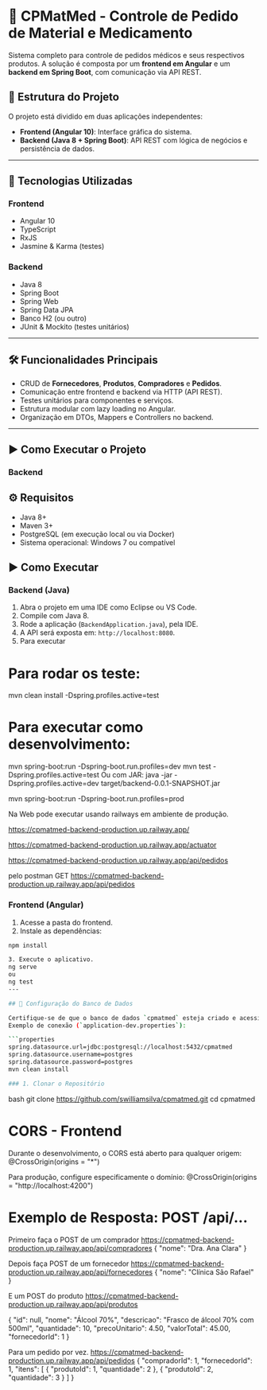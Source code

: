 ﻿# 💊 CPMatMed - Controle de Pedido de Material e Medicamento

Sistema completo para controle de pedidos médicos e seus respectivos produtos. A solução é composta por um **frontend em Angular** e um **backend em Spring Boot**, com comunicação via API REST.

## 🧩 Estrutura do Projeto

O projeto está dividido em duas aplicações independentes:
- **Frontend (Angular 10)**: Interface gráfica do sistema.
- **Backend (Java 8 + Spring Boot)**: API REST com lógica de negócios e persistência de dados.

---

## 🚀 Tecnologias Utilizadas

### Frontend
- Angular 10
- TypeScript
- RxJS
- Jasmine & Karma (testes)

### Backend
- Java 8
- Spring Boot
- Spring Web
- Spring Data JPA
- Banco H2 (ou outro)
- JUnit & Mockito (testes unitários)

---
## 🛠️ Funcionalidades Principais

- CRUD de **Fornecedores**, **Produtos**, **Compradores** e **Pedidos**.
- Comunicação entre frontend e backend via HTTP (API REST).
- Testes unitários para componentes e serviços.
- Estrutura modular com lazy loading no Angular.
- Organização em DTOs, Mappers e Controllers no backend.

---

## ▶️ Como Executar o Projeto

### Backend

## ⚙️ Requisitos

- Java 8+
- Maven 3+
- PostgreSQL (em execução local ou via Docker)
- Sistema operacional: Windows 7 ou compatível
## ▶️ Como Executar

### Backend (Java)
1. Abra o projeto em uma IDE como Eclipse ou VS Code.
2. Compile com Java 8.
3. Rode a aplicação (`BackendApplication.java`), pela IDE.
4. A API será exposta em: `http://localhost:8080`.
5. Para executar

# Para rodar os teste:

mvn clean install -Dspring.profiles.active=test

# Para executar como desenvolvimento:
mvn spring-boot:run -Dspring-boot.run.profiles=dev
mvn test -Dspring.profiles.active=test
 Ou com JAR:
java -jar -Dspring.profiles.active=dev target/backend-0.0.1-SNAPSHOT.jar

mvn spring-boot:run -Dspring-boot.run.profiles=prod

Na Web pode executar usando railways em ambiente de produção.


https://cpmatmed-backend-production.up.railway.app/

https://cpmatmed-backend-production.up.railway.app/actuator

https://cpmatmed-backend-production.up.railway.app/api/pedidos
  
pelo postman
GET https://cpmatmed-backend-production.up.railway.app/api/pedidos




### Frontend (Angular)
1. Acesse a pasta do frontend.
2. Instale as dependências:

```bash
npm install

3. Execute o aplicativo.
ng serve 
ou
ng test
---

## 💾 Configuração do Banco de Dados

Certifique-se de que o banco de dados `cpmatmed` esteja criado e acessível.
Exemplo de conexão (`application-dev.properties`):

```properties
spring.datasource.url=jdbc:postgresql://localhost:5432/cpmatmed
spring.datasource.username=postgres
spring.datasource.password=postgres
mvn clean install

### 1. Clonar o Repositório

```
bash
git clone https://github.com/swilliamsilva/cpmatmed.git
cd cpmatmed

# CORS - Frontend
Durante o desenvolvimento, o CORS está aberto para qualquer origem:
@CrossOrigin(origins = "*")

Para produção, configure especificamente o domínio:
@CrossOrigin(origins = "http://localhost:4200")

# Exemplo de Resposta: POST /api/...

Primeiro faça o POST de um comprador
https://cpmatmed-backend-production.up.railway.app/api/compradores
{
  "nome": "Dra. Ana Clara"
}

Depois faça  POST de um fornecedor
https://cpmatmed-backend-production.up.railway.app/api/fornecedores
{
  "nome": "Clínica São Rafael"
}

E um POST do produto
https://cpmatmed-backend-production.up.railway.app/api/produtos

{
  "id": null,
  "nome": "Álcool 70%",
  "descricao": "Frasco de álcool 70% com 500ml",
  "quantidade": 10,
  "precoUnitario": 4.50,
  "valorTotal": 45.00,
  "fornecedorId": 1
}

Para um pedido por vez.
https://cpmatmed-backend-production.up.railway.app/api/pedidos
{
  "compradorId": 1,
  "fornecedorId": 1,
  "itens": [
    {
      "produtoId": 1,
      "quantidade": 2
    },
    {
      "produtoId": 2,
      "quantidade": 3
    }
  ]
}



